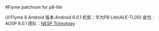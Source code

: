 #Flyme patchrom for p8-lite

UI:Flyme 6
Android 版本:Android 6.0.1
机型：华为P8 Lite(ALE-TL00)
底包：AOSP 6.0.1
团队：[NESP Tchnology](http://nesp.1g7.net)

 

